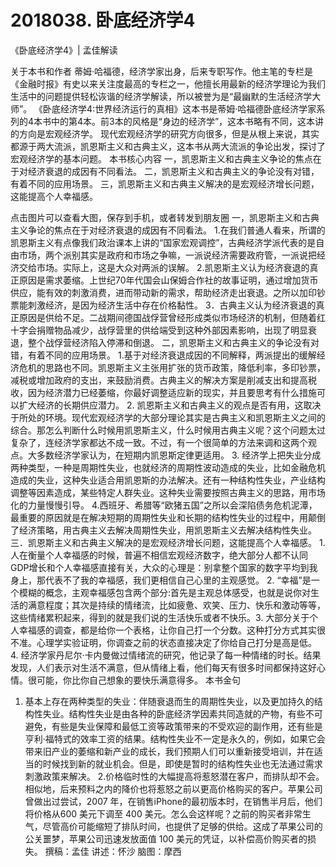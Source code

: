 # 2018038. 卧底经济学4

《卧底经济学4》| 孟佳解读

关于本书和作者
蒂姆·哈福德，经济学家出身，后来专职写作。他主笔的专栏是《金融时报》有史以来关注度最高的专栏之一，他擅长用最新的经济学理论为我们生活中的问题提供轻松诙谐的经济学解读，所以被誉为是“最幽默的生活经济学大师”。
《卧底经济学4:世界经济运行的真相》这本书是蒂姆·哈福德卧底经济学家系列的4本书中的第4本。前3本的风格是“身边的经济学”，这本书略有不同，这本讲的方向是宏观经济学。
现代宏观经济学的研究方向很多，但是从根上来说，其实都源于两大流派，凯恩斯主义和古典主义，这本书从两大流派的争论出发，探讨了宏观经济学的基本问题。
本书核心内容
一，凯恩斯主义和古典主义争论的焦点在于对经济衰退的成因有不同看法。
二，凯恩斯主义和古典主义的争论没有对错，有着不同的应用场景。
三，凯恩斯主义和古典主义解决的是宏观经济增长问题，这能提高个人幸福感。

点击图片可以查看大图，保存到手机，或者转发到朋友圈
一，凯恩斯主义和古典主义争论的焦点在于对经济衰退的成因有不同看法。
1.在我们普通人看来，所谓的凯恩斯主义有点像我们政治课本上讲的“国家宏观调控”，古典经济学派代表的是自由市场，两个派别其实是政府和市场之争嘛，一派说经济需要政府管，一派说把经济交给市场。实际上，这是大众对两派的误解。
2.凯恩斯主义认为经济衰退的真正原因是需求萎缩。上世纪70年代国会山保姆合作社的故事证明，通过增加货币供应，能有效的刺激消费，进而带动新的需求，帮助经济走出衰退。之所以加印钞票能刺激经济，是因为经济生活中存在价格黏性。
3．古典主义认为经济衰退的真正原因是供给不足。二战期间德国战俘营曾经形成类似市场经济的机制，但随着红十字会捐赠物品减少，战俘营里的供给端受到这种外部因素影响，出现了明显衰退，整个战俘营经济陷入停滞和倒退。
二，凯恩斯主义和古典主义的争论没有对错，有着不同的应用场景。
1.基于对经济衰退成因的不同解释，两派提出的缓解经济危机的思路也不同。凯恩斯主义主张用扩张的货币政策，降低利率，多印钞票，减税或增加政府的支出，来鼓励消费。古典主义的解决方案是削减支出和提高税收，因为经济潜力已经萎缩，你最好调整适应新的现实，并且要思考有什么措施可以扩大经济的长期供应潜力。
2. 凯恩斯主义和古典主义的观点是否有用，这取决于所处的环境。现代宏观经济学的大部分理论其实是古典主义和凯恩斯主义之间的综合。那怎么判断什么时候用凯恩斯主义，什么时候用古典主义呢？这个问题太过复杂了，连经济学家都达不成一致。不过，有一个很简单的方法来调和这两个观点。大多数经济学家认为，在短期内凯恩斯定律更适用。
3. 经济学上把失业分成两种类型，一种是周期性失业，也就经济的周期性波动造成的失业，比如金融危机造成的失业，这种失业适合用凯恩斯的办法解决。还有一种结构性失业，产业结构调整等因素造成，某些特定人群失业。这种失业需要按照古典主义的思路，用市场化的力量慢慢引导。
4.西班牙、希腊等“欧猪五国”之所以会深陷债务危机泥潭，最重要的原因就是在解决短期的周期性失业和长期的结构性失业的过程中，用颠倒了经济策略，用古典主义去解决周期性失业，用凯恩斯主义去解决结构性失业。
三．凯恩斯主义和古典主义解决的是宏观经济增长问题，这能提高个人幸福感。
1.人在衡量个人幸福感的时候，普遍不相信宏观经济数字，绝大部分人都不认同GDP增长和个人幸福感直接有关，大众的心理是：别拿整个国家的数字平均到我身上，那代表不了我的幸福感，我们更相信自己心里的主观感觉。
2. “幸福”是一个模糊的概念，主观幸福感包含两个部分:首先是主观总体感受，也就是说你对生活的满意程度；其次是持续的情绪流，比如疲惫、欢笑、压力、快乐和激动等等，这些情绪累积起来，得到的就是我们说的生活快乐或者不快乐。3. 大部分关于个人幸福感的调查，都是给你一个表格，让你自己打一个分数。这种打分方式其实很不准。心理学实验证明，你调查之前的状态直接决定了你给自己打分是高是低。
4. 经济学家丹尼尔·卡内曼做过情绪流的研究，他记录了每一种情绪的时长。结果发现，人们表示对生活不满意，但从情绪上看，他们每天有很多时间都保持这好心情。很可能，你比你自己想象的要快乐满意得多。
本书金句
1. 基本上存在两种类型的失业：伴随衰退而生的周期性失业，以及更加持久的结构性失业。结构性失业是由各种的卧底经济学因素共同造就的产物，有些不可避免，有些是失业保障和最低工资等政策带来的不受欢迎的副作用，还有些是亨利·福特式的效率工资的结果。结构性失业不一定是永久的，例如，如果它会带来旧产业的萎缩和新产业的成长，我们预期人们可以重新接受培训，并在适当的时候找到新的就业机会。但是，即使是暂时的结构性失业也无法通过需求刺激政策来解决。
2.价格临时性的大幅提高将惹怒潜在客户，而排队却不会。相似地，后来预料之内的降价也将惹怒之前以更高价格购买的客户。苹果公司曾做出过尝试，2007 年，在销售iPhone的最初版本时，在销售半月后，他们将价格从600 美元下调至 400 美元。怎么会这样呢？之前的购买者非常生气，尽管高价可能缩短了排队时间，也提供了足够的供给。这成了苹果公司的公关噩梦，苹果公司迅速发放面值 100 美元的凭证，以补偿高价购买者的损失。
撰稿：孟佳
讲述：怀沙
脑图：摩西



